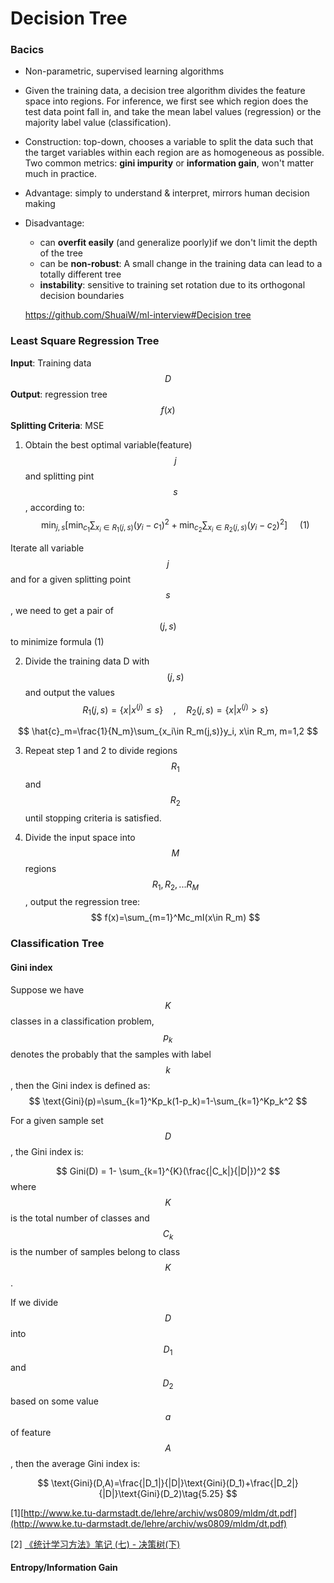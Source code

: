 # Decision Tree

### Bacics

* Non-parametric, supervised learning algorithms
* Given the training data, a decision tree algorithm divides the feature space into regions. For inference, we first see which region does the test data point fall in, and take the mean label values (regression) or the majority label value (classification).
* Construction: top-down, chooses a variable to split the data such that the target variables within each region are as homogeneous as possible. Two common metrics: __gini impurity__ or __information gain__, won't matter much in practice.
* Advantage: simply to understand & interpret, mirrors human decision making
* Disadvantage:
  * can __overfit easily__ (and generalize poorly)if we don't limit the depth of the tree
  * can be __non-robust__: A small change in the training data can lead to a totally different tree
  * __instability__: sensitive to training set rotation due to its orthogonal decision boundaries
  
  [https://github.com/ShuaiW/ml-interview#Decision tree](https://github.com/ShuaiW/ml-interview#SVM)
  

### Least Square Regression Tree

__Input__: Training data $$D$$
__Output__: regression tree $$f(x)$$
__Splitting Criteria__: MSE

1. Obtain the best optimal variable(feature) $$j$$ and splitting pint $$s$$, according to:
$$
\min_{j,s}\left[\min_{c_1}\sum_{x_i\in R_1(j,s)}(y_i-c_1)^2+\min_{c_2}\sum_{x_i\in R_2(j,s)}(y_i-c_2)^2\right] \:\:\:\:\: (1)
$$

Iterate all variable $$j$$ and for a given splitting point $$s$$, we need to get a pair of $$(j,s)$$ to minimize formula (1)

2. Divide the training data D with $$(j,s)$$ and output the values
  $$
  R_1(j,s)=\{x|x^{(j)}\le s\} \quad ,\quad R_2(j,s)=\{x|x^{(j)}\gt s\}
  $$
  
  $$
  \hat{c}_m=\frac{1}{N_m}\sum_{x_i\in R_m(j,s)}y_i, x\in R_m, m=1,2
  $$
  
3. Repeat step 1 and 2  to divide regions $$R_1$$ and $$R_2$$ until stopping criteria is satisfied.

4. Divide the input space into $$M$$ regions$$R_1, R_2,...R_M$$, output the regression tree:
$$
f(x)=\sum_{m=1}^Mc_mI(x\in R_m)
$$


### Classification Tree


#### Gini index

Suppose we have $$K$$ classes in a classification problem, $$p_k$$ denotes the probably that the samples with label $$k$$, then the Gini index is defined as:
$$
\text{Gini}(p)=\sum_{k=1}^Kp_k(1-p_k)=1-\sum_{k=1}^Kp_k^2
$$

For a given sample set $$D$$, the Gini index is:

$$
 Gini(D) = 1- \sum_{k=1}^{K}(\frac{|C_k|}{|D|})^2
 $$
where $$K$$ is the total number of classes and $$C_k$$ is the number of samples belong to class $$K$$.

If we divide $$D$$ into $$D_1$$ and $$D_2$$ based on some value $$a$$ of feature $$A$$, then the average Gini index is:

$$
\text{Gini}(D,A)=\frac{|D_1|}{|D|}\text{Gini}(D_1)+\frac{|D_2|}{|D|}\text{Gini}(D_2)\tag{5.25}
$$

[1][http://www.ke.tu-darmstadt.de/lehre/archiv/ws0809/mldm/dt.pdf](http://www.ke.tu-darmstadt.de/lehre/archiv/ws0809/mldm/dt.pdf)

[2] [《统计学习方法》笔记 (七) - 决策树(下)](http://daniellaah.github.io/2017/Statistical-Learning-Notes-Chapter5-DecisionTree-2.html)



#### Entropy/Information Gain

  


